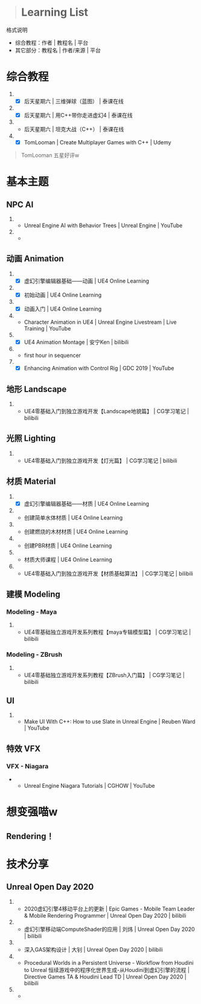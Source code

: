 > # Learning List

格式说明
* 综合教程：作者 | 教程名 | 平台
* 其它部分：教程名 | 作者/来源 | 平台

# 综合教程
1. - [x] 后天星期六 | 三维弹球（蓝图） | 泰课在线
2. - [x] 后天星期六 | 用C++带你走进虚幻4 | 泰课在线
3. - 后天星期六 | 坦克大战（C++） | 泰课在线
4. - [x] TomLooman | Create Multiplayer Games with C++ | Udemy
> <i class="fa fa-star"></i> <i class="fa fa-star"></i> <i class="fa fa-star"></i> <i class="fa fa-star"></i> <i class="fa fa-star"></i> TomLooman 五星好评w

# 基本主题
## NPC AI
1. - Unreal Engine AI with Behavior Trees | Unreal Engine | YouTube
2. - 

## 动画 Animation
1. - [x] 虚幻引擎编辑器基础——动画 | UE4 Online Learning
2. - [x] 初始动画 | UE4 Online Learning
3. - [x] 动画入门 | UE4 Online Learning
4. -  Character Animation in UE4 | Unreal Engine Livestream | Live Training | YouTube
5. - [x] UE4 Animation Montage | 安宁Ken | bilibili
6. -  first hour in sequencer
7. - [x] Enhancing Animation with Control Rig | GDC 2019 | YouTube

## 地形 Landscape
1. - UE4零基础入门到独立游戏开发【Landscape地貌篇】 | CG学习笔记 | bilibili

## 光照 Lighting
1. - UE4零基础入门到独立游戏开发【灯光篇】 | CG学习笔记 | bilibili

## 材质 Material
1. - [x] 虚幻引擎编辑器基础——材质 | UE4 Online Learning
2. - 创建简单水体材质 | UE4 Online Learning
3. - 创建燃烧的木材材质 | UE4 Online Learning
4. - 创建PBR材质 | UE4 Online Learning
5. - 材质大师课程 | UE4 Online Learning
6. - UE4零基础入门到独立游戏开发【材质基础算法】 | CG学习笔记 | bilibili


## 建模 Modeling
### Modeling - Maya
1. - UE4零基础独立游戏开发系列教程【maya专辑模型篇】 | CG学习笔记 | bilibili
### Modeling - ZBrush
1. - UE4零基础独立游戏开发系列教程【ZBrush入门篇】 | CG学习笔记 | bilibili

## UI
1. - Make UI With C++: How to use Slate in Unreal Engine | Reuben Ward | YouTube

## 特效 VFX
### VFX - Niagara
* - Unreal Engine Niagara Tutorials | CGHOW | YouTube

# 想变强喵w
## Rendering！

# 技术分享
## Unreal Open Day 2020
1. - 2020虚幻引擎4移动平台上的更新 | Epic Games - Mobile Team Leader & Mobile Rendering Programmer | Unreal Open Day 2020 | bilibili
2. - 虚幻引擎移动端ComputeShader的应用 | 刘炜 | Unreal Open Day 2020 | bilibili
3. - 深入GAS架构设计 | 大钊 | Unreal Open Day 2020 | bilibili
4. - Procedural Worlds in a Persistent Universe - Workflow from Houdini to Unreal 恒续游戏中的程序化世界生成-从Houdini到虚幻引擎的流程 | Directive Games TA & Houdini Lead TD | Unreal Open Day 2020 | bilibili
5. - 

<!-- Font Awesome -->
<head> 
    <script defer src="https://use.fontawesome.com/releases/v5.0.13/js/all.js"></script> 
    <script defer src="https://use.fontawesome.com/releases/v5.0.13/js/v4-shims.js"></script> 
    <link rel="stylesheet" href="https://use.fontawesome.com/releases/v5.0.13/css/all.css">
</head> 
